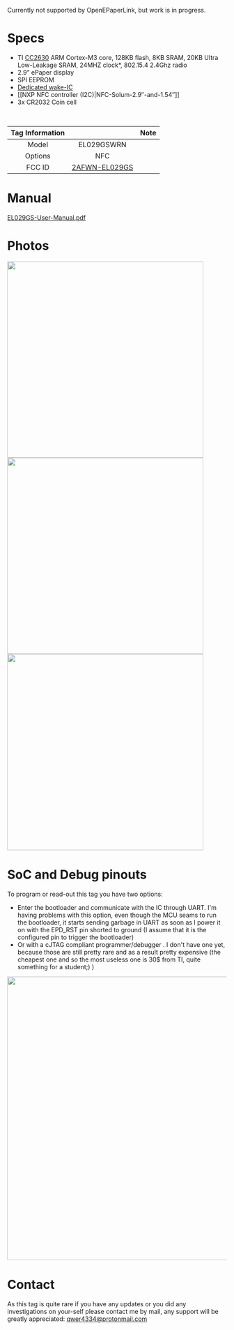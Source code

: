 Currently not supported by OpenEPaperLink, but work is in progress.
# Specs #
* TI [CC2630](https://www.ti.com/product/CC2630) ARM Cortex-M3 core, 128KB flash, 8KB SRAM, 20KB Ultra Low-Leakage SRAM, 24MHZ clock*,  802.15.4 2.4Ghz radio
* 2.9” ePaper display
* SPI EEPROM
* [Dedicated wake-IC](https://twitter.com/atc1441/status/1388252497316392963)
* [[NXP NFC controller (I2C)|NFC-Solum-2.9″-and-1.54″]]
* 3x CR2032 Coin cell

</br>

Tag Information                     |       | Note
:-------------------------:|:-------------------------:|:-------------------------:
Model | EL029GSWRN 
Options | NFC
FCC ID | [2AFWN-EL029GS](https://fcc.id/2AFWN-EL029GS) 

# Manual #
[EL029GS-User-Manual.pdf](https://fccid.io/2AFWN-EL029GS/User-Manual/User-Manual-4132720.pdf)
# Photos #
<img width="450" src="https://github.com/jjwbruijn/OpenEPaperLink/assets/66514567/b596c464-e3c8-4c18-82f2-9f7f54ee66a1">
<img width="450" src="https://github.com/jjwbruijn/OpenEPaperLink/assets/66514567/55376123-fec2-4f04-8f00-333c01c4bcf0">
<img width="450" src="https://github.com/jjwbruijn/OpenEPaperLink/assets/66514567/8f7890cc-8513-4422-badf-84b88b881870">

# SoC and Debug pinouts #
To program or read-out this tag you have two options:
* Enter the bootloader and communicate with the IC through UART. I'm having problems with this option, even though the MCU seams to run the bootloader, it starts sending garbage in UART as soon as I power it on with the EPD_RST pin shorted to ground (I assume that it is the configured pin to trigger the bootloader)
* Or with a cJTAG compliant programmer/debugger . I don't have one yet, because those are still pretty rare and as a result pretty expensive (the cheapest one and so the most useless one is 30$ from TI, quite something for a student;) )
<img width="650" src="https://github.com/jjwbruijn/OpenEPaperLink/assets/66514567/91acfe7e-f32e-49bf-a12b-4be78d527475">

# Contact #
As this tag is quite rare if you have any updates or you did any investigations on your-self please contact me by mail, any support will be greatly appreciated: qwer4334@protonmail.com
